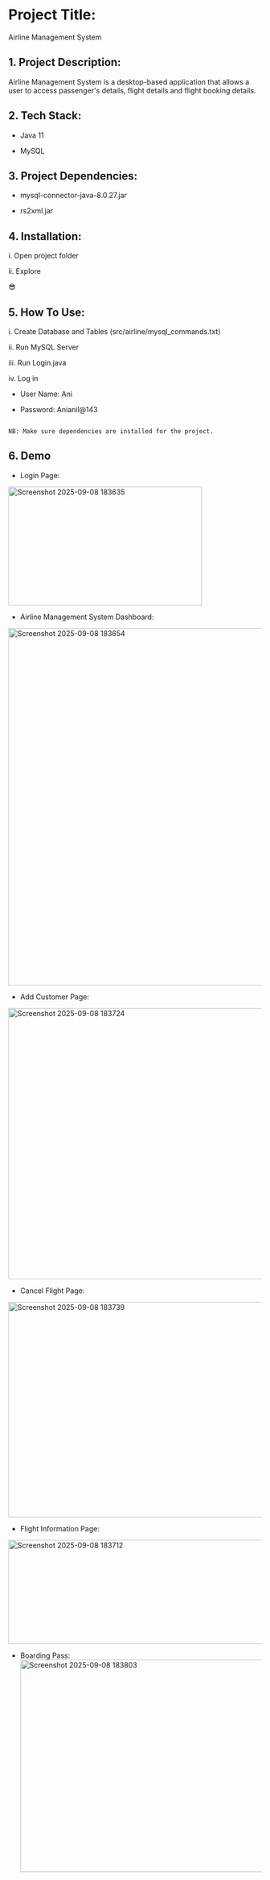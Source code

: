 # Project Title:

Airline Management System

## 1. Project Description:

Airline Management System is a desktop-based application that allows a user to access passenger's details, flight details and flight booking details.


## 2. Tech Stack:

- Java 11

- MySQL

## 3. Project Dependencies:

- mysql-connector-java-8.0.27.jar
  
- rs2xml.jar

## 4. Installation:

i. Open project folder

ii. Explore

😎

## 5. How To Use:

i. Create Database and Tables (src/airline/mysql_commands.txt)

ii. Run MySQL Server

iii. Run Login.java

iv. Log in 

- User Name: Ani

- Password: Anianil@143

```

NB: Make sure dependencies are installed for the project.
```

## 6. Demo

- Login Page:

<img width="385" height="236" alt="Screenshot 2025-09-08 183635" src="https://github.com/user-attachments/assets/6f870691-a93b-410c-baf5-c57574904276" />



- Airline Management System Dashboard:

<img width="1365" height="710" alt="Screenshot 2025-09-08 183654" src="https://github.com/user-attachments/assets/999e9d9e-3f7f-4d9c-bd6e-a11871f73fc1" />




- Add Customer Page:

<img width="888" height="539" alt="Screenshot 2025-09-08 183724" src="https://github.com/user-attachments/assets/c2d55557-cdf0-4ab0-8611-16285109cda6" />



- Cancel Flight Page:

<img width="779" height="428" alt="Screenshot 2025-09-08 183739" src="https://github.com/user-attachments/assets/86b6061c-a764-4614-80c8-271f995fd271" />



- Flight Information Page:

<img width="785" height="207" alt="Screenshot 2025-09-08 183712" src="https://github.com/user-attachments/assets/bf5337f8-a0fd-46fb-9c30-93b669daebc3" />



- Boarding Pass:
  <img width="971" height="422" alt="Screenshot 2025-09-08 183803" src="https://github.com/user-attachments/assets/a8130a24-587e-4782-9a40-612937e7cdbf" />








